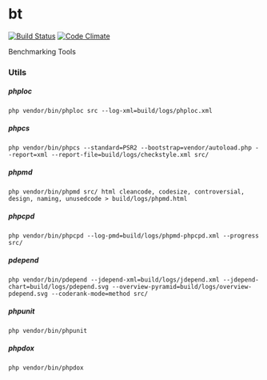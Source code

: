 # bt
[![Build Status](https://travis-ci.org/avandrevitor/bt.svg?branch=master)](https://travis-ci.org/avandrevitor/bt)
[![Code Climate](https://codeclimate.com/github/avandrevitor/bt/badges/gpa.svg)](https://codeclimate.com/github/avandrevitor/bt)

Benchmarking Tools


### Utils

##### phploc
````
php vendor/bin/phploc src --log-xml=build/logs/phploc.xml
````
##### phpcs
````
php vendor/bin/phpcs --standard=PSR2 --bootstrap=vendor/autoload.php --report=xml --report-file=build/logs/checkstyle.xml src/
````
##### phpmd
````
php vendor/bin/phpmd src/ html cleancode, codesize, controversial, design, naming, unusedcode > build/logs/phpmd.html
````
##### phpcpd
````
php vendor/bin/phpcpd --log-pmd=build/logs/phpmd-phpcpd.xml --progress src/
````
##### pdepend
````
php vendor/bin/pdepend --jdepend-xml=build/logs/jdepend.xml --jdepend-chart=build/logs/pdepend.svg --overview-pyramid=build/logs/overview-pdepend.svg --coderank-mode=method src/
````
##### phpunit
````
php vendor/bin/phpunit 
````
##### phpdox
````
php vendor/bin/phpdox
````